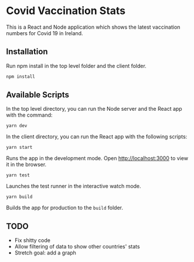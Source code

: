 # Covid Vaccination Stats

This is a React and Node application which shows the latest vaccination numbers for Covid 19 in Ireland.

## Installation

Run npm install in the top level folder and the client folder.

```bash
npm install
```

## Available Scripts

In the top level directory, you can run the Node server and the React app with the command:

`yarn dev`

In the client directory, you can run the React app with the following scripts:

`yarn start`

Runs the app in the development mode. Open [http://localhost:3000](http://localhost:3000) to view it in the browser.

`yarn test`

Launches the test runner in the interactive watch mode.

`yarn build`

Builds the app for production to the `build` folder.

## TODO

* Fix shitty code
* Allow filtering of data to show other countries' stats
* Stretch goal: add a graph